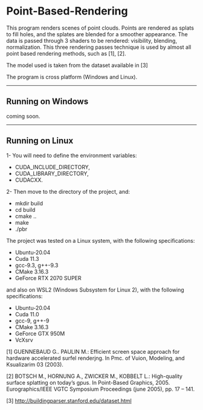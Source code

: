 # Point-Based-Rendering

This program renders scenes of point clouds. Points are rendered as splats to fill holes, and the splates are blended for a smoother appearance. The data is passed through 3 shaders to be rendered: visibility, blending, normalization. This three rendering passes technique is used by almost all point based rendering methods, such as [1], [2].

The model used is taken from the dataset available in [3]

The program is cross platform (Windows and Linux).

********************************************************************************

## Running on Windows

coming soon.

********************************************************************************

## Running on Linux

1- You will need to define the environment variables: 
* CUDA_INCLUDE_DIRECTORY, 
* CUDA_LIBRARY_DIRECTORY,
* CUDACXX. 
  
2- Then move to the directory of the project, and:

* mkdir build
* cd build
* cmake ..
* make
* ./pbr


The project was tested on a Linux system, with the following specifications:

* Ubuntu-20.04
* Cuda 11.3
* gcc-9.3, g++-9.3
* CMake 3.16.3
* GeForce RTX 2070 SUPER


and also on WSL2 (Windows Subsystem for Linux 2), with the following specifications:

* Ubuntu-20.04
* Cuda 11.0
* gcc-9, g++-9
* CMake 3.16.3
* GeForce GTX 950M
* VcXsrv

[1] GUENNEBAUD G.. PAULIN M.: Efficient screen space approach for hardware accelerated surfel renderjng. In Pmc. of Vuion, Modeling, and Ksualizarim 03 (2003). 

[2] BOTSCH M., HORNUNG A., ZWICKER M., KOBBELT L.: High-quality surface splatting on today’s gpus. In Point-Based Graphics, 2005. Eurographics/IEEE VGTC Symposium Proceedings (june 2005), pp. 17 – 141.

[3] http://buildingparser.stanford.edu/dataset.html
